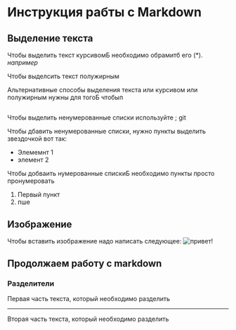 # Инструкция рабты с Markdown
## Выделение текста
Чтобы выделить текст курсивомБ необходимо обрамитб его (*). 
 *например*

Чтобы выделcить текст полужирным

Альтернативные способы выделения текста или курсивом или полужирным нужны для тогоБ чтобып
##     
Чтобы выделить ненумерованные списки используйте ;
git

Чтобы дбавить ненумерованные списки, нужно пункты выделить звездочкой вот так:
* Элемемнт 1
* элемент 2

Чтобы добваить нумерованные спискиБ необходимо пункты просто пронумеровать
1. Первый пункт
2. пше

## Изображение

Чтобы вставить изображение надо написать следующее:
![привет!](IMG_2233.JPG)

## Продолжаем работу с markdown

### Разделители

Первая часть текста, который необходимо разделить
***
Вторая часть текста, который необходимо разделить